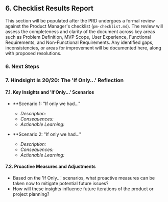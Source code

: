 ## 6. Checklist Results Report

This section will be populated after the PRD undergoes a formal review against the Product Manager's checklist (`pm-checklist.md`). The review will assess the completeness and clarity of the document across key areas such as Problem Definition, MVP Scope, User Experience, Functional Requirements, and Non-Functional Requirements. Any identified gaps, inconsistencies, or areas for improvement will be documented here, along with proposed resolutions.

### 6. Next Steps

### 7. Hindsight is 20/20: The 'If Only...' Reflection

#### 7.1. Key Insights and 'If Only...' Scenarios

- **Scenario 1: "If only we had..."
  - *Description:*
  - *Consequences:*
  - *Actionable Learning:*

- **Scenario 2: "If only we had..."
  - *Description:*
  - *Consequences:*
  - *Actionable Learning:*

#### 7.2. Proactive Measures and Adjustments

- Based on the 'If Only...' scenarios, what proactive measures can be taken now to mitigate potential future issues?
- How will these insights influence future iterations of the product or project planning?